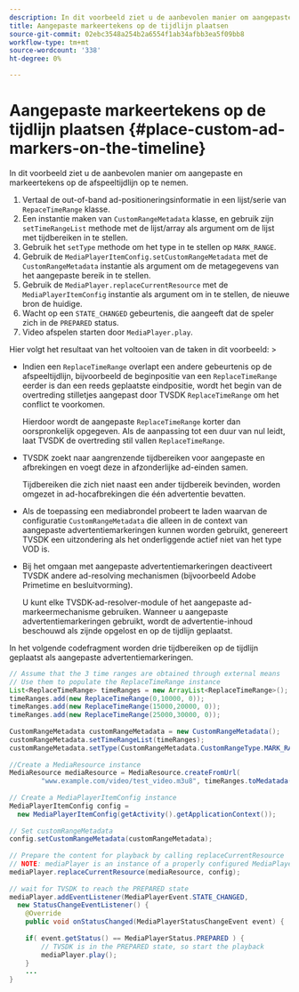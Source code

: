 ```yaml
---
description: In dit voorbeeld ziet u de aanbevolen manier om aangepaste en markeertekens op de afspeeltijdlijn op te nemen.
title: Aangepaste markeertekens op de tijdlijn plaatsen
source-git-commit: 02ebc3548a254b2a6554f1ab34afbb3ea5f09bb8
workflow-type: tm+mt
source-wordcount: '338'
ht-degree: 0%

---
```


# Aangepaste markeertekens op de tijdlijn plaatsen {#place-custom-ad-markers-on-the-timeline}

In dit voorbeeld ziet u de aanbevolen manier om aangepaste en markeertekens op de afspeeltijdlijn op te nemen.

1. Vertaal de out-of-band ad-positioneringsinformatie in een lijst/serie van `RepaceTimeRange` klasse.
1. Een instantie maken van `CustomRangeMetadata` klasse, en gebruik zijn `setTimeRangeList` methode met de lijst/array als argument om de lijst met tijdbereiken in te stellen.
1. Gebruik het `setType` methode om het type in te stellen op `MARK_RANGE`.
1. Gebruik de `MediaPlayerItemConfig.setCustomRangeMetadata` met de `CustomRangeMetadata` instantie als argument om de metagegevens van het aangepaste bereik in te stellen.
1. Gebruik de `MediaPlayer.replaceCurrentResource` met de `MediaPlayerItemConfig` instantie als argument om in te stellen, de nieuwe bron de huidige.
1. Wacht op een `STATE_CHANGED` gebeurtenis, die aangeeft dat de speler zich in de `PREPARED` status.
1. Video afspelen starten door `MediaPlayer.play`.

Hier volgt het resultaat van het voltooien van de taken in dit voorbeeld: >
* Indien een `ReplaceTimeRange` overlapt een andere gebeurtenis op de afspeeltijdlijn, bijvoorbeeld de beginpositie van een `ReplaceTimeRange` eerder is dan een reeds geplaatste eindpositie, wordt het begin van de overtreding stilletjes aangepast door TVSDK `ReplaceTimeRange` om het conflict te voorkomen.

  Hierdoor wordt de aangepaste `ReplaceTimeRange` korter dan oorspronkelijk opgegeven. Als de aanpassing tot een duur van nul leidt, laat TVSDK de overtreding stil vallen `ReplaceTimeRange`.

* TVSDK zoekt naar aangrenzende tijdbereiken voor aangepaste en afbrekingen en voegt deze in afzonderlijke ad-einden samen.

  Tijdbereiken die zich niet naast een ander tijdbereik bevinden, worden omgezet in ad-hocafbrekingen die één advertentie bevatten.
* Als de toepassing een mediabrondel probeert te laden waarvan de configuratie `CustomRangeMetadata` die alleen in de context van aangepaste advertentiemarkeringen kunnen worden gebruikt, genereert TVSDK een uitzondering als het onderliggende actief niet van het type VOD is.
* Bij het omgaan met aangepaste advertentiemarkeringen deactiveert TVSDK andere ad-resolving mechanismen (bijvoorbeeld Adobe Primetime en besluitvorming).

  U kunt elke TVSDK-ad-resolver-module of het aangepaste ad-markeermechanisme gebruiken. Wanneer u aangepaste advertentiemarkeringen gebruikt, wordt de advertentie-inhoud beschouwd als zijnde opgelost en op de tijdlijn geplaatst.

In het volgende codefragment worden drie tijdbereiken op de tijdlijn geplaatst als aangepaste advertentiemarkeringen.

```java
// Assume that the 3 time ranges are obtained through external means 
// Use them to populate the ReplaceTimeRange instance 
List<ReplaceTimeRange> timeRanges = new ArrayList<ReplaceTimeRange>(); 
timeRanges.add(new ReplaceTimeRange(0,10000, 0)); 
timeRanges.add(new ReplaceTimeRange(15000,20000, 0)); 
timeRanges.add(new ReplaceTimeRange(25000,30000, 0)); 
 
CustomRangeMetadata customRangeMetadata = new CustomRangeMetadata(); 
customRangeMetadata.setTimeRangeList(timeRanges); 
customRangeMetadata.setType(CustomRangeMetadata.CustomRangeType.MARK_RANGE); 
 
//Create a MediaResource instance 
MediaResource mediaResource = MediaResource.createFromUrl( 
        "www.example.com/video/test_video.m3u8", timeRanges.toMedatada(null)); 
 
// Create a MediaPlayerItemConfig instance 
MediaPlayerItemConfig config =  
  new MediaPlayerItemConfig(getActivity().getApplicationContext()); 
 
// Set customRangeMetadata 
config.setCustomRangeMetadata(customRangeMetadata); 
 
// Prepare the content for playback by calling replaceCurrentResource 
// NOTE: mediaPlayer is an instance of a properly configured MediaPlayer  
mediaPlayer.replaceCurrentResource(mediaResource, config); 
 
// wait for TVSDK to reach the PREPARED state 
mediaPlayer.addEventListener(MediaPlayerEvent.STATE_CHANGED,  
  new StatusChangeEventListener() { 
    @Override 
    public void onStatusChanged(MediaPlayerStatusChangeEvent event) { 
 
    if( event.getStatus() == MediaPlayerStatus.PREPARED ) { 
        // TVSDK is in the PREPARED state, so start the playback  
        mediaPlayer.play(); 
    } 
    ... 
}
```
